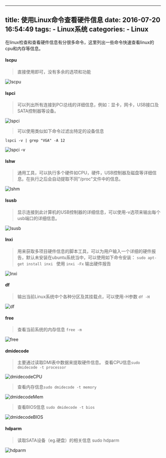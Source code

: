 -----
title: 使用Linux命令查看硬件信息
date: 2016-07-20 16:54:49
tags: 
    - Linux系统
categories:
    - Linux 
-----

在linux检查和查看硬件信息有分很多命令，这里列出一些命令快速查看linux的cpu和内存等信息。

<!-- more -->

#### lscpu

> 直接使用即可，没有多余的选项和功能
  
![lscpu](http://s3.51cto.com/wyfs02/M01/79/26/wKioL1aKKrSCJby_AAI8_6qrUIM167.jpg-s_4117306760.jpg)

#### lspci

> 可以列出所有连接到PCI总线的详细信息，例如：显卡，网卡，USB接口及SATA控制器等设备。

    
![lspci](http://s4.51cto.com/wyfs02/M02/79/28/wKiom1aKKpDhH1sxAAStC5wze8s439.jpg-s_281774679.jpg)
     
> 可以使用类似如下命令过滤出特定的设备信息
 
```
lspci -v | grep "VGA" -A 12 
```

![lspci -v](http://s3.51cto.com/wyfs02/M02/79/26/wKioL1aKKrWTqCqyAALHHCOHEfE161.jpg-s_312483012.jpg)

#### lshw

> 通用工具，可以执行多个硬件如CPU，硬件，USB控制器及磁盘等详细信息。在执行之后会自动提取不同"/proc"文件中的信息。

![lshm](http://s3.51cto.com/wyfs02/M00/79/28/wKiom1aKKpGxhBUmAAQM7upzkak684.jpg-s_4216048.jpg)

#### lsusb

> 显示连接到此计算机的USB控制器的详细信息，可以使用-v选项来输出每个usb端口的详细信息。

![lsusb](http://s1.51cto.com/wyfs02/M00/79/26/wKioL1aKKriyjHmiAAIpnCpeKHo610.jpg-s_1499982087.jpg)

#### lnxi

> 用来获取多项目硬件信息的脚本工具，可以为用户输入一个详细的硬件报告，默认未安装在ubuntu系统当中，可以使用如下命令安装： `sudo apt-get install inxi `
> 使用 `inxi -Fx` 输出硬件报告

![lnxi](http://s1.51cto.com/wyfs02/M01/79/28/wKiom1aKKpSjbhLcAAS78cVW3XE252.jpg-s_3500452332.jpg)

#### df

> 输出当前Linux系统中个各种分区及其挂载点，可以使用-H参数
`df -H`

![df](http://s3.51cto.com/wyfs02/M01/79/28/wKiom1aKKpTQhNhmAAFTK1FKyU4499.jpg-s_1456998239.jpg)

#### free

> 查看当前系统的内存信息
> `free -m`

![free](http://s3.51cto.com/wyfs02/M02/79/26/wKioL1aKKrnRL10pAADkoB1CGrA170.jpg-s_4179713956.jpg)

#### dmidecode

> 主要通过读取DMI表中数据来提取硬件信息。
> 查看CPU信息`sudo dmidecode -t processor `

![dmidecodeCPU](http://s3.51cto.com/wyfs02/M01/79/26/wKioL1aKKrmyEVdzAAOobhhPZYA272.jpg-s_473852599.jpg)

> 查看内存信息`sudo dmidecode -t memory `

![dmidecodeMem](http://s1.51cto.com/wyfs02/M02/79/28/wKiom1aKKpTS1nSrAANCHj_cjjc379.jpg-s_3802672851.jpg)

> 查看BIOS信息 `sudo dmidecode -t bios `

![dmidecodeBIOS](http://s1.51cto.com/wyfs02/M00/79/26/wKioL1aKKrmRu65NAANAzXQhf0k921.jpg-s_1728054736.jpg)

#### hdparm

> 读取SATA设备（eg.硬盘）的相关信息
> sudo hdparm

![hdparm](http://s5.51cto.com/wyfs02/M00/79/28/wKiom1aKKpXj2PXqAAIRBgzXTY0260.jpg-s_1492070872.jpg)